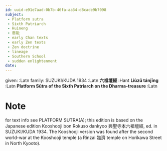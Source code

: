 ```yaml
---
id: uuid-e91e7aad-0b7b-46fa-aa34-d8cade9b7098
subject: 
 - Platform sutra
 - Sixth Patriarch
 - Huineng
 - 惠能
 - early Chan texts
 - early Zen texts
 - Zen doctrine
 - lineage
 - Southern School
 - sudden enlightenment
date: 
---
```


given:  :Latn
family: SUZUKI/KUDA 1934 :Latn
**六祖壇經** :Hant
**Liùzǔ tánjīng** :Latn
**Platform Sūtra of the Sixth Patriarch on the Dharma-treasure** :Latn
# Note
for text info see PLATFORM SUTRA(A);  this edition is based on the Japanese edition Kooshooji bon Rokuso dankyoo 興聖寺本六祖壇經, ed. in SUZUKI/KUDA 1934. The Kooshooji version was found after the second world-war at the Kooshooji temple (a Rinzai 臨濟 temple on Horikawa Street in North Kyooto).